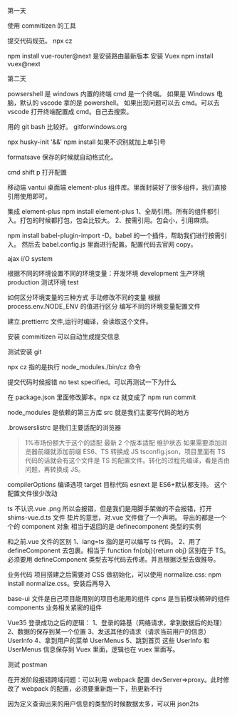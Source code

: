 第一天

使用 commitizen 的工具

提交代码规范。
npx cz

npm install vue-router@next 是安装路由最新版本
安装 Vuex
npm install vuex@next

第二天

powsershell 是 windows 内置的终端
cmd 是一个终端。
如果是 Windows 电脑，默认的 vscode 拿的是 powershell。
如果出现问题可以去 cmd。可以去 vscode 打开终端配置成 cmd。自己去搜索。

用的 git bash 比较好。
gitforwindows.org

npx husky-init '&&' npm install 如果不识别就加上单引号

formatsave 保存的时候就自动格式化。

cmd shift p 打开配置

移动端 vantui
桌面端 element-plus 组件库。里面封装好了很多组件，我们直接引用使用即可。

集成 element-plus npm install element-plus
1、全局引用。所有的组件都引入。打包的时候都打包，包会比较大。
2、按需引用。包会小，引用麻烦。

npm install babel-plugin-import -D。babel 的一个插件，帮助我们进行按需引入。
然后去 babel.config.js 里面进行配置。配置代码去官网 copy。

ajax i/O system

根据不同的环境设置不同的环境变量：开发环境 development 生产环境 production 测试环境 test

如何区分环境变量的三种方式
手动修改不同的变量
根据 process.env.NODE_ENV 的值进行区分
编写不同的环境变量配置文件

建立.prettierrc 文件,运行时编译，会读取这个文件。

安装 commitizen 可以自动生成提交信息

测试安装 git

npx cz 指的是执行 node_modules./bin/cz 命令

提交代码时候报错 no test specified。可以再测试一下为什么

在 package.json 里面修改脚本。npx cz 就变成了 npm run commit

node_modules 是依赖的第三方库
src 就是我们主要写代码的地方

.browserslistrc 是我们主要适配的浏览器

> 1%市场份额大于这个的适配
> 最新 2 个版本适配
> 维护状态
> 如果需要添加浏览器前缀就添加前缀 ES6、TS 转换成 JS
> tsconfig.json，项目里面有 TS 代码的话就会有这个文件是 TS 的配置文件。转化的过程先编译，看是否由问题，再转换成 JS。

compilerOptions 编译选项
target 目标代码 esnext 是 ES6+默认都支持。
这个配置文件很少改动

ts 不认识.vue .png 所以会报错，但是我们是用脚手架做的不会报错，打开 shims-vue.d.ts 文件
垫片的意思，对.vue 文件做了一个声明。
导出的都是一个个的 component 对象
相当于返回的是 definecomponent 类型的实例

和之前.vue 文件的区别
1、lang=ts 指的是可以编写 ts 代码。
2、用了 defineComponent 去包裹。相当于 function fn(obj){return obj}
区别在于 TS。必须要用 defineComponent 类型去写代码去传递。并且根据泛型去做推导。

业务代码
项目搭建之后需要对 CSS 做初始化，可以使用 normalize.css: npm install normalize.css。安装后再导入

base-ui 文件是自己项目能用别的项目也能用的组件
cpns 是当前模块稀碎的组件
components 业务相关紧密的组件

Vue35 登录成功之后的逻辑：
1、登录的路基（网络请求，拿到数据后的处理）
2、数据的保存到某一个位置
3、发送其他的请求（请求当前用户的信息） UserInfo
4、拿到用户的菜单 UserMenus
5、跳到首页
这些 UserInfo 和 UserMenus 信息保存到 Vuex 里面，逻辑也在 vuex 里面写。

测试 postman

在开发阶段报错跨域问题：可以利用 webpack 配置 devServer=>proxy。此时修改了 webpack 的配置，必须要重新跑一下，热更新不行

因为定义查询出来的用户信息的类型的时候数据太多，可以用 json2ts
<template>

  <div class="login"></div>
</template>

<script lang="ts">
import { defineComponent } from 'vue'

export default defineComponent({
  components: {}
})
</script>
<style scoped lang="less"></style>
